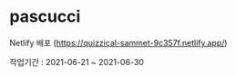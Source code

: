 # pascucci
Netlify 배포 (https://quizzical-sammet-9c357f.netlify.app/)

작업기간 : 2021-06-21 ~ 2021-06-30

